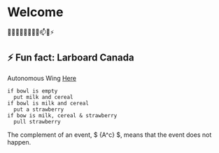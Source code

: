 # Welcome

👋✨✨🔭🌱👯🤔💬📫😄⚡

## ⚡ Fun fact: Larboard Canada

Autonomous Wing
[Here](https://github.com/udacity/FCND-FixedWing)

```
if bowl is empty
  put milk and cereal
if bowl is milk and cereal
  put a strawberry
if bow is milk, cereal & strawberry
  pull strawberry
```

The complement of an event, $ {A^c} $, means that the event does not happen.

